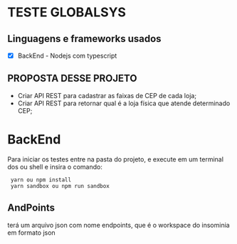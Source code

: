 # TESTE GLOBALSYS

## Linguagens e frameworks usados

* [x] BackEnd - Nodejs com typescript

## PROPOSTA DESSE PROJETO

- Criar API REST para cadastrar as faixas de CEP de cada loja;
- Criar API REST para retornar qual é a loja física que atende determinado CEP;

# BackEnd
Para iniciar os testes entre na pasta do  projeto, e execute em um terminal dos ou shell e insira o comando:

```
 yarn ou npm install
 yarn sandbox ou npm run sandbox
```

## AndPoints
terá um arquivo json com nome endpoints, que é o workspace do insominia em formato json
